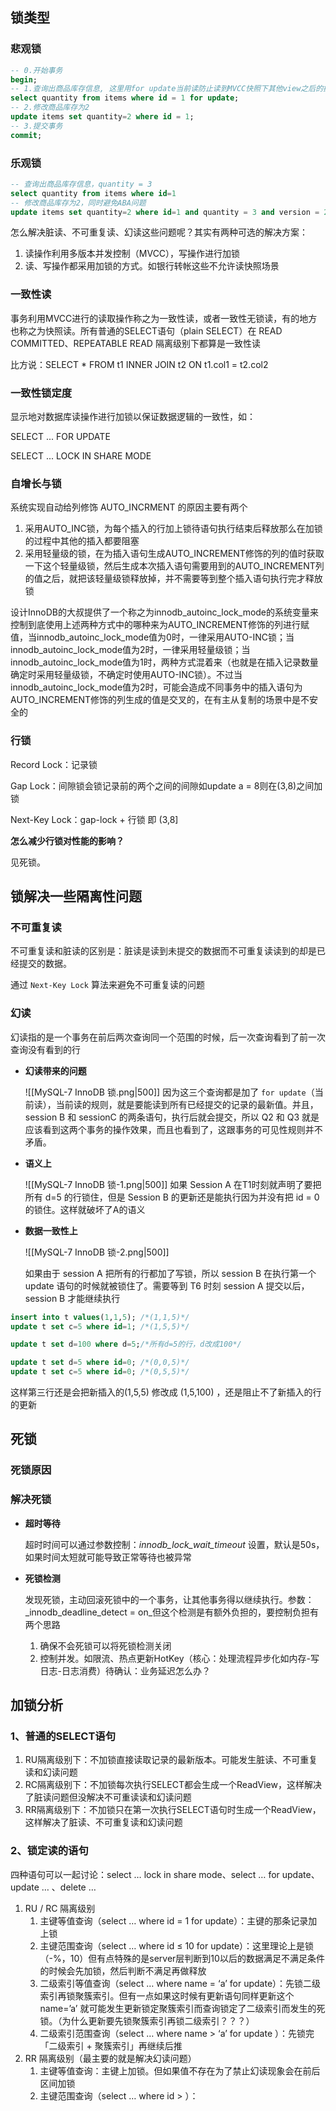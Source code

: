 ## 锁类型

### 悲观锁

```sql
-- 0.开始事务
begin; 
-- 1.查询出商品库存信息, 这里用for update当前读防止读到MVCC快照下其他view之后的操作
select quantity from items where id = 1 for update;
-- 2.修改商品库存为2
update items set quantity=2 where id = 1;
-- 3.提交事务
commit;
```

### 乐观锁

```sql
-- 查询出商品库存信息，quantity = 3
select quantity from items where id=1
-- 修改商品库存为2，同时避免ABA问题
update items set quantity=2 where id=1 and quantity = 3 and version = 2;;
```

怎么解决脏读、不可重复读、幻读这些问题呢？其实有两种可选的解决方案：
1. 读操作利用多版本并发控制（MVCC），写操作进行加锁
2. 读、写操作都采用加锁的方式。如银行转帐这些不允许读快照场景

### 一致性读

事务利用MVCC进行的读取操作称之为一致性读，或者一致性无锁读，有的地方也称之为快照读。所有普通的SELECT语句（plain SELECT）在 READ COMMITTED、REPEATABLE READ 隔离级别下都算是一致性读

比方说：SELECT * FROM t1 INNER JOIN t2 ON t1.col1 = t2.col2

### 一致性锁定度

显示地对数据库读操作进行加锁以保证数据逻辑的一致性，如：

SELECT ... FOR UPDATE

SELECT ... LOCK IN SHARE MODE

### 自增长与锁

系统实现自动给列修饰 AUTO_INCRMENT 的原因主要有两个

1. 采用AUTO_INC锁，为每个插入的行加上锁待语句执行结束后释放那么在加锁的过程中其他的插入都要阻塞
2. 采用轻量级的锁，在为插入语句生成AUTO_INCREMENT修饰的列的值时获取一下这个轻量级锁，然后生成本次插入语句需要用到的AUTO_INCREMENT列的值之后，就把该轻量级锁释放掉，并不需要等到整个插入语句执行完才释放锁

设计InnoDB的大叔提供了一个称之为innodb_autoinc_lock_mode的系统变量来控制到底使用上述两种方式中的哪种来为AUTO_INCREMENT修饰的列进行赋值，当innodb_autoinc_lock_mode值为0时，一律采用AUTO-INC锁；当innodb_autoinc_lock_mode值为2时，一律采用轻量级锁；当innodb_autoinc_lock_mode值为1时，两种方式混着来（也就是在插入记录数量确定时采用轻量级锁，不确定时使用AUTO-INC锁）。不过当innodb_autoinc_lock_mode值为2时，可能会造成不同事务中的插入语句为AUTO_INCREMENT修饰的列生成的值是交叉的，在有主从复制的场景中是不安全的

### 行锁

Record Lock：记录锁

Gap Lock：间隙锁会锁记录前的两个之间的间隙如update a = 8则在(3,8)之间加锁

Next-Key Lock：gap-lock + 行锁 即 (3,8]

**怎么减少行锁对性能的影响？**

见死锁。

## 锁解决一些隔离性问题

### 不可重复读

不可重复读和脏读的区别是：脏读是读到未提交的数据而不可重复读读到的却是已经提交的数据。

通过 `Next-Key Lock` 算法来避免不可重复读的问题

### 幻读

幻读指的是一个事务在前后两次查询同一个范围的时候，后一次查询看到了前一次查询没有看到的行

-  **幻读带来的问题**

	![[MySQL-7 InnoDB 锁.png|500]]
	因为这三个查询都是加了 `for update`（当前读），当前读的规则，就是要能读到所有已经提交的记录的最新值。并且，session B 和 sessionC 的两条语句，执行后就会提交，所以 Q2 和 Q3 就是应该看到这两个事务的操作效果，而且也看到了，这跟事务的可见性规则并不矛盾。


-  **语义上**

	![[MySQL-7 InnoDB 锁-1.png|500]]
	如果 Session A 在T1时刻就声明了要把所有 d=5 的行锁住，但是 Session B 的更新还是能执行因为并没有把 id = 0 的锁住。这样就破坏了A的语义


-  **数据一致性上**

	![[MySQL-7 InnoDB 锁-2.png|500]]

	如果由于 session A 把所有的行都加了写锁，所以 session B 在执行第一个 update 语句的时候就被锁住了。需要等到 T6 时刻 session A 提交以后，session B 才能继续执行

```sql
insert into t values(1,1,5); /*(1,1,5)*/
update t set c=5 where id=1; /*(1,5,5)*/

update t set d=100 where d=5;/*所有d=5的行，d改成100*/

update t set d=5 where id=0; /*(0,0,5)*/
update t set c=5 where id=0; /*(0,5,5)*/
```

这样第三行还是会把新插入的(1,5,5) 修改成 (1,5,100) ，还是阻止不了新插入的行的更新

## 死锁

### 死锁原因

### 解决死锁

-  **超时等待**

	超时时间可以通过参数控制：_innodb_lock_wait_timeout_ 设置，默认是50s，如果时间太短就可能导致正常等待也被异常

-  **死锁检测**

	发现死锁，主动回滚死锁中的一个事务，让其他事务得以继续执行。参数：_innodb_deadline_detect = on_但这个检测是有额外负担的，要控制负担有两个思路
	1.  确保不会死锁可以将死锁检测关闭
	2.  控制并发。如限流、热点更新HotKey（核心：处理流程异步化如内存-写日志-日志消费）待确认：业务延迟怎么办？

## 加锁分析

### 1、普通的SELECT语句

1. RU隔离级别下：不加锁直接读取记录的最新版本。可能发生脏读、不可重复读和幻读问题
2. RC隔离级别下：不加锁每次执行SELECT都会生成一个ReadView，这样解决了脏读问题但没解决不可重读读和幻读问题
3. RR隔离级别下：不加锁只在第一次执行SELECT语句时生成一个ReadView，这样解决了脏读、不可重复读和幻读问题

### 2、锁定读的语句

四种语句可以一起讨论：select … lock in share mode、select … for update、update … 、delete …

1. RU / RC 隔离级别
    1. 主键等值查询（select … where id = 1 for update）：主键的那条记录加上锁
    2. 主键范围查询（select … where id ≤ 10 for update）：这里理论上是锁（-%，10）但有点特殊的是server层判断到10以后的数据满足不满足条件的时候会先加锁，然后判断不满足再做释放
    3. 二级索引等值查询（select … where name = ‘a’ for update）：先锁二级索引再锁聚簇索引。但有一点如果这时候有更新语句同样更新这个name=’a’ 就可能发生更新锁定聚簇索引而查询锁定了二级索引而发生的死锁。（为什么更新要先锁聚簇索引再锁二级索引？？？）
    4. 二级索引范围查询（select … where name > ‘a’ for update ）：先锁完「二级索引 + 聚簇索引」再继续后推
2. RR 隔离级别（最主要的就是解决幻读问题）
    1. 主键等值查询：主键上加锁。但如果值不存在为了禁止幻读现象会在前后区间加锁
    2. 主键范围查询（select … where id > ）：

